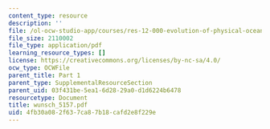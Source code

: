 ```yaml
---
content_type: resource
description: ''
file: /ol-ocw-studio-app/courses/res-12-000-evolution-of-physical-oceanography-spring-2007/4fb30a082f637ca87b18cafd2e8f229e_wunsch_5157.pdf
file_size: 2110002
file_type: application/pdf
learning_resource_types: []
license: https://creativecommons.org/licenses/by-nc-sa/4.0/
ocw_type: OCWFile
parent_title: Part 1
parent_type: SupplementalResourceSection
parent_uid: 03f431be-5ea1-6d28-29a0-d1d6224b6478
resourcetype: Document
title: wunsch_5157.pdf
uid: 4fb30a08-2f63-7ca8-7b18-cafd2e8f229e
---
```

